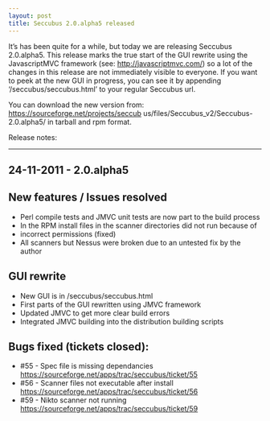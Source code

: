 ```yaml
---
layout: post
title: Seccubus 2.0.alpha5 released
---
```

It’s has been quite for a while, but today we are releasing Seccubus
2.0.alpha5. This release marks the true start of the GUI rewrite using the
JavascriptMVC framework (see: http://javascriptmvc.com/) so a lot of the
changes in this release are not immediately visible to everyone. If you want
to peek at the new GUI in progress, you can see it by appending
‘/seccubus/seccubus.html’ to your regular Seccubus url.

You can download the new version from: https://sourceforge.net/projects/seccub
us/files/Seccubus_v2/Seccubus-2.0.alpha5/ in tarball and rpm format.

Release notes:

---

    
    
24-11-2011 - 2.0.alpha5
---
    
New features / Issues resolved
------------------------------
* Perl compile tests and JMVC unit tests are now part to the build process
* In the RPM install files in the scanner directories did not run because of
* incorrect permissions (fixed)
* All scanners but Nessus were broken due to an untested fix by the author
    
GUI rewrite
-----------
* New GUI is in /seccubus/seccubus.html
* First parts of the GUI rewritten using JMVC framework
* Updated JMVC to get more clear build errors
* Integrated JMVC building into the distribution building scripts
    
Bugs fixed (tickets closed):
----------------------------
* #55 - Spec file is missing dependancies
    <https://sourceforge.net/apps/trac/seccubus/ticket/55>
* #56 - Scanner files not executable after install
    <https://sourceforge.net/apps/trac/seccubus/ticket/56>
* #59 - Nikto scanner not running
    <https://sourceforge.net/apps/trac/seccubus/ticket/59>
